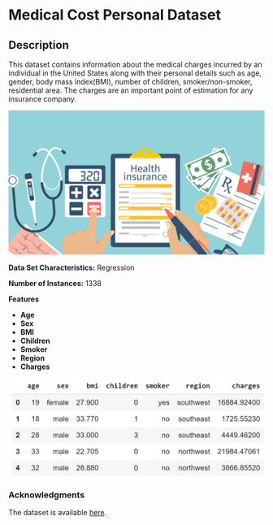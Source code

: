 # Medical Cost Personal Dataset

## Description

This dataset contains information about the medical charges incurred by an individual in the United States along with their personal details such as age, gender, body mass index\(BMI\), number of children, smoker/non-smoker, residential area. The charges are an important point of estimation for any insurance company. 

![](../.gitbook/assets/image%20%2846%29.png)

**Data Set Characteristics:**   Regression 

**Number of Instances:** 1338

**Features**

* **Age**
* **Sex**
* **BMI** 
* **Children**
* **Smoker**
* **Region**
* **Charges**

![](../.gitbook/assets/image%20%2848%29.png)

### Acknowledgments

The dataset is available [here](https://github.com/stedy/Machine-Learning-with-R-datasets/blob/master/insurance.csv).








